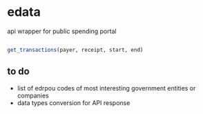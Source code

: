 # edata
api wrapper for public spending portal


```r

get_transactions(payer, receipt, start, end)

```

## to do

* list of edrpou codes of most interesting government entities or companies  
* data types conversion for API response